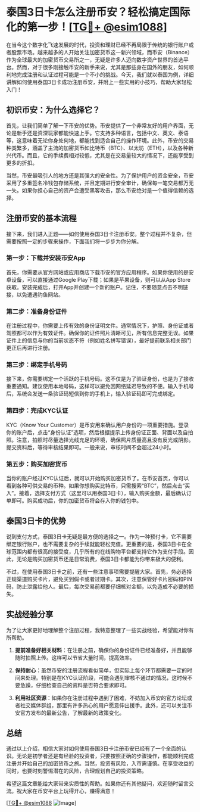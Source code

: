 # 泰国3日卡怎么注册币安？轻松搞定国际化的第一步！[[TG💪+ @esim1088](https://t.me/s/esim1088)]

在当今这个数字化飞速发展的时代，投资和理财已经不再局限于传统的银行账户或者股票市场。越来越多的人开始关注加密货币这一新兴领域，而币安（Binance）作为全球最大的加密货币交易所之一，无疑是许多人迈向数字资产世界的首选平台。然而，对于很多刚接触币安的新手来说，尤其是那些身在国外的朋友，如何顺利地完成注册和认证过程可能是一个不小的挑战。今天，我们就以泰国为例，详细讲解如何使用泰国3日卡成功注册币安，并附上一些实用的小技巧，帮助大家轻松入门！

## 初识币安：为什么选择它？

首先，让我们简单了解一下币安的优势。币安提供了一个非常友好的用户界面，无论是新手还是资深玩家都能快速上手。它支持多种语言，包括中文、英文、泰语等，这意味着无论你身处何地，都能找到适合自己的操作环境。此外，币安的交易种类繁多，涵盖了主流的加密货币如比特币（BTC）、以太坊（ETH），以及各种新兴代币。而且，它的手续费相对较低，尤其是在交易量较大的情况下，还能享受到更多的折扣。

当然，币安最吸引人的地方还是其强大的安全性。为了保护用户的资金安全，币安采用了多重签名冷钱包存储系统，并且定期进行安全审计，确保每一笔交易都万无一失。如果你担心自己的资产会遭受黑客攻击，那么币安绝对是一个值得信赖的选择。

## 注册币安的基本流程

接下来，我们进入正题——如何使用泰国3日卡注册币安。整个过程并不复杂，但需要按照一定的步骤来操作，下面我们将一步步为你分解。

### 第一步：下载并安装币安App

首先，你需要从官方网站或应用商店下载币安的官方应用程序。如果你使用的是安卓设备，可以直接通过Google Play下载；如果是苹果设备，则可以从App Store获取。安装完成后，打开App并创建一个新的账户。记住，不要随意点击不明链接，以免遭遇钓鱼网站。

### 第二步：准备身份证件

在注册过程中，你需要上传有效的身份证明文件。通常情况下，护照、身份证或者驾照都可以作为有效证件。确保你的证件照片清晰可见，所有信息完整无误。如果证件上的信息与你的当前状态不符（例如姓名拼写错误），最好提前联系相关部门更正后再进行注册。

### 第三步：绑定手机号码

接下来，你需要绑定一个活跃的手机号码。这不仅是为了验证身份，也是为了接收重要通知。建议使用本地号码，这样可以避免因网络延迟导致的不便。输入手机号后，系统会发送一条验证码短信到你的手机上，输入验证码即可完成绑定。

### 第四步：完成KYC认证

KYC（Know Your Customer）是币安用来确认用户身份的一项重要措施。登录你的账户后，点击“身份认证”选项，然后根据提示上传身份证正面、背面以及自拍照。注意，拍照时尽量选择光线充足的环境，确保照片质量高且没有反光或阴影。提交资料后，等待审核结果即可。一般来说，审核时间不会超过24小时。

### 第五步：购买加密货币

当你的账户经过KYC认证后，就可以开始购买加密货币了。在币安首页，你可以看到各种可供交易的币种。如果你想购买比特币，只需搜索“BTC”，然后点击“买入”。接着，选择支付方式（这里可以用泰国3日卡），输入购买金额，最后确认订单即可。购买成功后，你的加密货币将会存入你的钱包中。

## 泰国3日卡的优势

说到支付方式，泰国3日卡无疑是最方便的选择之一。作为一种预付卡，它不需要绑定银行账户，也不需要复杂的手续就能轻松充值。更重要的是，泰国3日卡在全球范围内都有很高的接受度，几乎所有的在线购物平台都支持它作为支付手段。因此，无论是购买加密货币还是日常消费，泰国3日卡都能为你带来极大的便利。

不过，在使用泰国3日卡之前，还有一些注意事项需要提醒大家。首先，务必选择正规渠道购买卡片，避免买到假卡或者过期卡。其次，注意保管好卡片密码和PIN码，防止泄露给他人。最后，每次交易前都要仔细核对金额，以免造成不必要的损失。

## 实战经验分享

为了让大家更好地理解整个注册过程，我特意整理了一些实战经验，希望能对你有所帮助。

1. **提前准备好相关材料**：在注册之前，确保你的身份证件已经准备好，并且能够随时拍照上传。这样可以节省大量时间，提高效率。
   
2. **保持耐心**：虽然币安的注册流程看似简单，但实际上每个环节都需要一定的时间来处理。特别是在KYC认证阶段，可能会遇到审核不通过的情况，这时候不要急躁，仔细检查自己的资料是否符合要求即可。

3. **利用社区资源**：如果你在注册过程中遇到了困难，不妨加入币安的官方论坛或者社交媒体群组，那里有许多热心的用户愿意伸出援手。此外，还可以关注币安官方发布的最新公告，了解最新的政策变化。

## 总结

通过以上介绍，相信大家对如何使用泰国3日卡注册币安已经有了一个全面的认识。无论是初学者还是有经验的投资者，只要按照正确的步骤操作，都能顺利完成注册并开始自己的加密货币之旅。当然，投资有风险，入市需谨慎。在享受收益的同时，也要时刻警惕潜在的风险，合理规划自己的投资策略。

希望这篇文章能给大家带来实质性的帮助。如果你还有其他疑问，欢迎随时留言交流。祝大家在币安平台上玩得开心，赚得满意！

[[TG💪+ @esim1088](https://t.me/s/esim1088) ![Image](https://i.postimg.cc/4NQfJmqS/Snipaste-2025-05-13-00-14-12.png)]